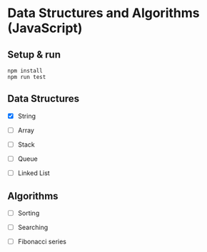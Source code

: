# Data Structures and Algorithms (JavaScript)

## Setup & run

```
npm install
npm run test
```

## Data Structures

- [x] String

- [ ] Array

- [ ] Stack

- [ ] Queue

- [ ] Linked List

## Algorithms

- [ ] Sorting

- [ ] Searching

- [ ] Fibonacci series
